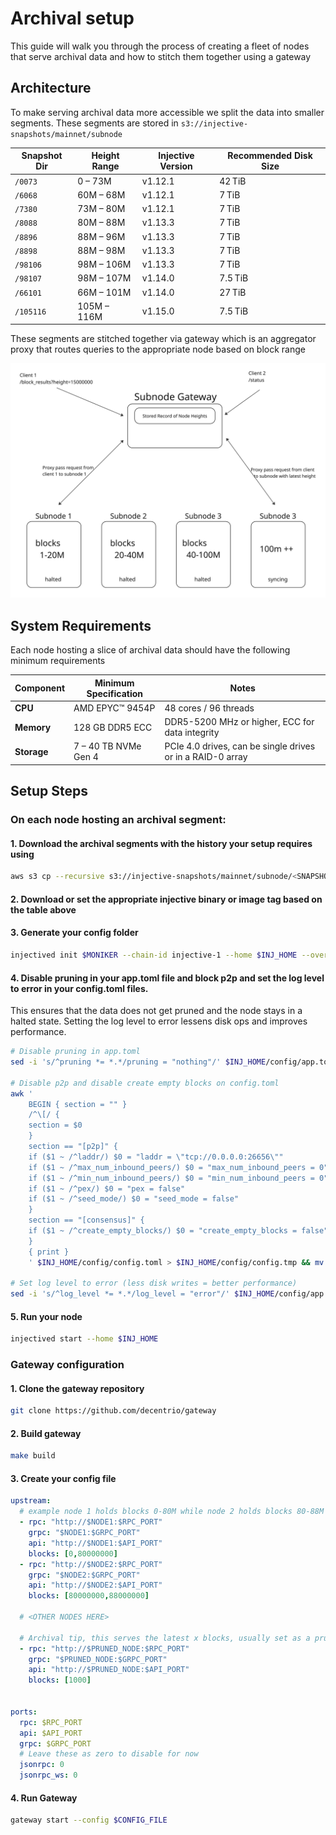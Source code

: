 # Archival setup

This guide will walk you through the process of creating a fleet of nodes that serve archival data and how to stitch them together using a gateway

## Architecture 

To make serving archival data more accessible we split the data into smaller segments. These segments are stored in `s3://injective-snapshots/mainnet/subnode`

| Snapshot Dir | Height Range | Injective Version | Recommended Disk Size |
| ------------ | ------------ | ----------------- | --------------------- |
| `/0073`      | 0 – 73M      | v1.12.1           | 42 TiB                |
| `/6068`      | 60M – 68M    | v1.12.1           | 7 TiB                 |
| `/7380`      | 73M – 80M    | v1.12.1           | 7 TiB                 |
| `/8088`      | 80M – 88M    | v1.13.3           | 7 TiB                 |
| `/8896`      | 88M – 96M    | v1.13.3           | 7 TiB                 |
| `/8898`      | 88M – 98M    | v1.13.3           | 7 TiB                 |
| `/98106`     | 98M – 106M   | v1.13.3           | 7 TiB                 |
| `/98107`     | 98M – 107M   | v1.14.0           | 7.5 TiB               |
| `/66101`     | 66M – 101M   | v1.14.0           | 27 TiB                |
| `/105116`    | 105M – 116M  | v1.15.0           | 7.5 TiB               |



These segments are stitched together via gateway which is an aggregator proxy that routes queries to the appropriate node based on block range

![Archival Architecture](./assets/archival_architecture.jpg)

## System Requirements

Each node hosting a slice of archival data should have the following minimum requirements

| Component   | Minimum Specification | Notes                                                      |
| ----------- | --------------------- | ---------------------------------------------------------- |
| **CPU**     | AMD EPYC™ 9454P       | 48 cores / 96  threads                                     |
| **Memory**  | 128 GB DDR5 ECC       | DDR5-5200 MHz or higher, ECC for data integrity            |
| **Storage** | 7 – 40 TB NVMe Gen 4  | PCIe 4.0 drives, can be single drives or in a RAID-0 array |

## Setup Steps
### On each node hosting an archival segment:
#### 1. Download the archival segments with the history your setup requires using 
```bash
aws s3 cp --recursive s3://injective-snapshots/mainnet/subnode/<SNAPSHOT_DIR> $INJ_HOME
```

#### 2. Download or set the appropriate injective binary or image tag based on the table above

#### 3. Generate your config folder 
```bash
injectived init $MONIKER --chain-id injective-1 --home $INJ_HOME --overwrite
```
#### 4. Disable pruning in your app.toml file and block p2p and set the log level to error in your config.toml files.

This ensures that the data does not get pruned and the node stays in a halted state. Setting the log level to error lessens disk ops and improves performance.

```bash
# Disable pruning in app.toml
sed -i 's/^pruning *= *.*/pruning = "nothing"/' $INJ_HOME/config/app.toml

# Disable p2p and disable create empty blocks on config.toml
awk '
    BEGIN { section = "" }
    /^\[/ {
    section = $0
    }
    section == "[p2p]" {
    if ($1 ~ /^laddr/) $0 = "laddr = \"tcp://0.0.0.0:26656\""
    if ($1 ~ /^max_num_inbound_peers/) $0 = "max_num_inbound_peers = 0"
    if ($1 ~ /^min_num_inbound_peers/) $0 = "min_num_inbound_peers = 0"
    if ($1 ~ /^pex/) $0 = "pex = false"
    if ($1 ~ /^seed_mode/) $0 = "seed_mode = false"
    }
    section == "[consensus]" {
    if ($1 ~ /^create_empty_blocks/) $0 = "create_empty_blocks = false"
    }
    { print }
    ' $INJ_HOME/config/config.toml > $INJ_HOME/config/config.tmp && mv $INJ_HOME/config/config.tmp $INJ_HOME/config/config.toml

# Set log level to error (less disk writes = better performance)
sed -i 's/^log_level *= *.*/log_level = "error"/' $INJ_HOME/config/app.toml
```

#### 5. Run your node 
```bash
injectived start --home $INJ_HOME
```

### Gateway configuration

#### 1. Clone the gateway repository
```bash
git clone https://github.com/decentrio/gateway
```
#### 2. Build gateway 
```bash
make build
```
#### 3. Create your config file
```yaml
upstream:
  # example node 1 holds blocks 0-80M while node 2 holds blocks 80-88M
  - rpc: "http://$NODE1:$RPC_PORT"
    grpc: "$NODE1:$GRPC_PORT"
    api: "http://$NODE1:$API_PORT"
    blocks: [0,80000000]  
  - rpc: "http://$NODE2:$RPC_PORT"
    grpc: "$NODE2:$GRPC_PORT"
    api: "http://$NODE2:$API_PORT"
    blocks: [80000000,88000000]

  # <OTHER NODES HERE>

  # Archival tip, this serves the latest x blocks, usually set as a pruned node
  - rpc: "http://$PRUNED_NODE:$RPC_PORT"
    grpc: "$PRUNED_NODE:$GRPC_PORT"
    api: "http://$PRUNED_NODE:$API_PORT"
    blocks: [1000]


ports:
  rpc: $RPC_PORT
  api: $API_PORT 
  grpc: $GRPC_PORT
  # Leave these as zero to disable for now
  jsonrpc: 0
  jsonrpc_ws: 0

```
#### 4. Run Gateway
```bash
gateway start --config $CONFIG_FILE
```
